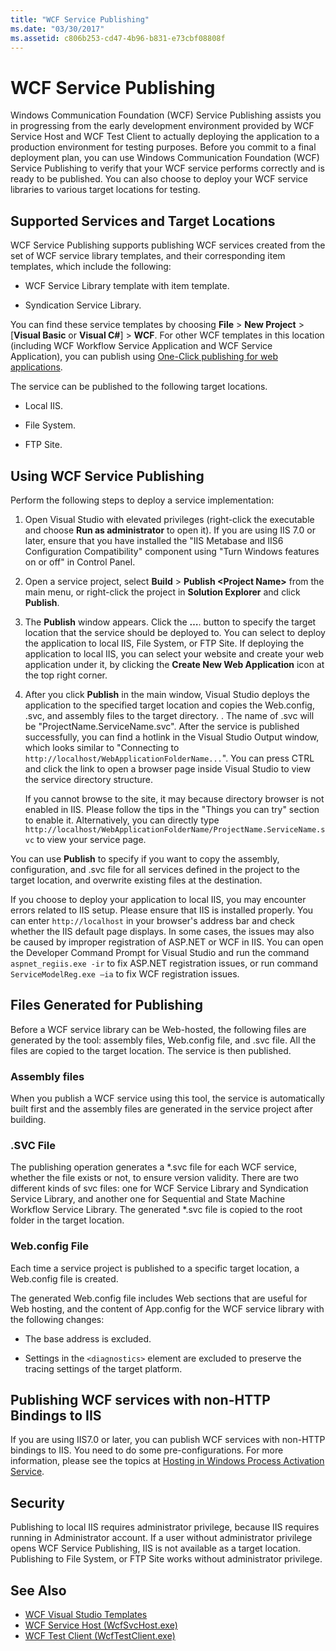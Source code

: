 ```yaml
---
title: "WCF Service Publishing"
ms.date: "03/30/2017"
ms.assetid: c806b253-cd47-4b96-b831-e73cbf08808f
---
```

# WCF Service Publishing

Windows Communication Foundation (WCF) Service Publishing assists you in progressing from the early development environment provided by WCF Service Host and WCF Test Client to actually deploying the application to a production environment for testing purposes. Before you commit to a final deployment plan, you can use Windows Communication Foundation (WCF) Service Publishing to verify that your WCF service performs correctly and is ready to be published. You can also choose to deploy your WCF service libraries to various target locations for testing.

## Supported Services and Target Locations

WCF Service Publishing supports publishing WCF services created from the set of WCF service library templates, and their corresponding item templates, which include the following:

-   WCF Service Library template with item template.

-   Syndication Service Library.

You can find these service templates by choosing **File** > **New Project** > [**Visual Basic** or **Visual C#**] > **WCF**. For other WCF templates in this location (including WCF Workflow Service Application and WCF Service Application), you can publish using [One-Click publishing for web applications](https://msdn.microsoft.com/library/dd465337\(v=vs.110\).aspx).

The service can be published to the following target locations.

-   Local IIS.

-   File System.

-   FTP Site.

## Using WCF Service Publishing

Perform the following steps to deploy a service implementation:

1.  Open Visual Studio with elevated privileges (right-click the executable and choose **Run as administrator** to open it).  If you are using IIS 7.0 or later, ensure that you have installed the "IIS Metabase and IIS6 Configuration Compatibility" component using "Turn Windows features on or off" in Control Panel.

2.  Open a service project, select **Build** > **Publish \<Project Name>** from the main menu, or right-click the project in **Solution Explorer** and click **Publish**.

3.  The **Publish** window appears. Click the **…**. button to specify the target location that the service should be deployed to. You can select to deploy the application to local IIS, File System, or FTP Site. If deploying the application to local IIS, you can select your website and create your web application under it, by clicking the **Create New Web Application** icon at the top right corner.

4.  After you click **Publish** in the main window, Visual Studio deploys the application to the specified target location and copies the Web.config, .svc, and assembly files to the target directory. . The name of .svc will be "ProjectName.ServiceName.svc". After the service is published successfully, you can find a hotlink in the Visual Studio Output window, which looks similar to "Connecting to `http://localhost/WebApplicationFolderName...`". You can press CTRL and click the link to open a browser page inside Visual Studio to view the service directory structure.

     If you cannot browse to the site, it may because directory browser is not enabled in IIS. Please follow the tips in the "Things you can try" section to enable it. Alternatively, you can directly type `http://localhost/WebApplicationFolderName/ProjectName.ServiceName.svc` to view your service page.

You can use **Publish** to specify if you want to copy the assembly, configuration, and .svc file for all services defined in the project to the target location, and overwrite existing files at the destination.

If you choose to deploy your application to local IIS, you may encounter errors related to IIS setup. Please ensure that IIS is installed properly. You can enter `http://localhost` in your browser's address bar and check whether the IIS default page displays. In some cases, the issues may also be caused by improper registration of ASP.NET or WCF in IIS. You can open the Developer Command Prompt for Visual Studio and run the command `aspnet_regiis.exe -ir` to fix ASP.NET registration issues, or run command `ServiceModelReg.exe –ia` to fix WCF registration issues.

## Files Generated for Publishing
 Before a WCF service library can be Web-hosted, the following files are generated by the tool: assembly files, Web.config file, and .svc file. All the files are copied to the target location. The service is then published.

### Assembly files
 When you publish a WCF service using this tool, the service is automatically built first and the assembly files are generated in the service project after building.

### .SVC File
 The publishing operation generates a *.svc file for each WCF service, whether the file exists or not, to ensure version validity. There are two different kinds of svc files: one for WCF Service Library and Syndication Service Library, and another one for Sequential and State Machine Workflow Service Library. The generated \*.svc file is copied to the root folder in the target location.

### Web.config File
 Each time a service project is published to a specific target location, a Web.config file is created.

 The generated Web.config file includes Web sections that are useful for Web hosting, and the content of App.config for the WCF service library with the following changes:

-   The base address is excluded.

-   Settings in the `<diagnostics>` element are excluded to preserve the tracing settings of the target platform.

## Publishing WCF services with non-HTTP Bindings to IIS
 If you are using IIS7.0 or later, you can publish WCF services with non-HTTP bindings to IIS. You need to do some pre-configurations. For more information, please see the topics at  [Hosting in Windows Process Activation Service](../../../docs/framework/wcf/feature-details/hosting-in-windows-process-activation-service.md).

## Security
 Publishing to local IIS requires administrator privilege, because IIS requires running in Administrator account. If a user without administrator privilege opens WCF Service Publishing, IIS is not available as a target location. Publishing to File System, or FTP Site works without administrator privilege.

## See Also

- [WCF Visual Studio Templates](../../../docs/framework/wcf/wcf-vs-templates.md)
- [WCF Service Host (WcfSvcHost.exe)](../../../docs/framework/wcf/wcf-service-host-wcfsvchost-exe.md)
- [WCF Test Client (WcfTestClient.exe)](../../../docs/framework/wcf/wcf-test-client-wcftestclient-exe.md)